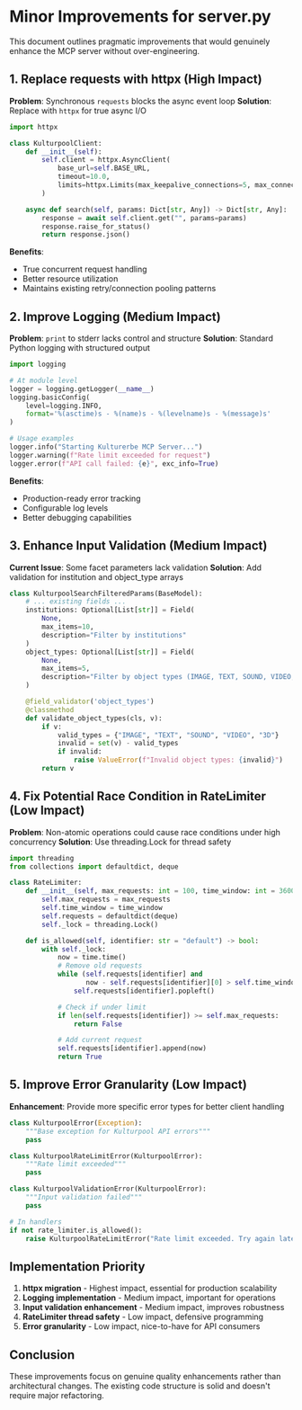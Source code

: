 # Minor Improvements for server.py

This document outlines pragmatic improvements that would genuinely enhance the MCP server without over-engineering.

## 1. Replace requests with httpx (High Impact)

**Problem**: Synchronous `requests` blocks the async event loop
**Solution**: Replace with `httpx` for true async I/O

```python
import httpx

class KulturpoolClient:
    def __init__(self):
        self.client = httpx.AsyncClient(
            base_url=self.BASE_URL,
            timeout=10.0,
            limits=httpx.Limits(max_keepalive_connections=5, max_connections=10)
        )

    async def search(self, params: Dict[str, Any]) -> Dict[str, Any]:
        response = await self.client.get("", params=params)
        response.raise_for_status()
        return response.json()
```

**Benefits**: 

- True concurrent request handling
- Better resource utilization
- Maintains existing retry/connection pooling patterns

## 2. Improve Logging (Medium Impact)

**Problem**: `print` to stderr lacks control and structure
**Solution**: Standard Python logging with structured output

```python
import logging

# At module level
logger = logging.getLogger(__name__)
logging.basicConfig(
    level=logging.INFO,
    format='%(asctime)s - %(name)s - %(levelname)s - %(message)s'
)

# Usage examples
logger.info("Starting Kulturerbe MCP Server...")
logger.warning(f"Rate limit exceeded for request")
logger.error(f"API call failed: {e}", exc_info=True)
```

**Benefits**:

- Production-ready error tracking
- Configurable log levels
- Better debugging capabilities

## 3. Enhance Input Validation (Medium Impact)

**Current Issue**: Some facet parameters lack validation
**Solution**: Add validation for institution and object_type arrays

```python
class KulturpoolSearchFilteredParams(BaseModel):
    # ... existing fields ...
    institutions: Optional[List[str]] = Field(
        None, 
        max_items=10,
        description="Filter by institutions"
    )
    object_types: Optional[List[str]] = Field(
        None, 
        max_items=5,
        description="Filter by object types (IMAGE, TEXT, SOUND, VIDEO, 3D)"
    )

    @field_validator('object_types')
    @classmethod
    def validate_object_types(cls, v):
        if v:
            valid_types = {"IMAGE", "TEXT", "SOUND", "VIDEO", "3D"}
            invalid = set(v) - valid_types
            if invalid:
                raise ValueError(f"Invalid object types: {invalid}")
        return v
```

## 4. Fix Potential Race Condition in RateLimiter (Low Impact)

**Problem**: Non-atomic operations could cause race conditions under high concurrency
**Solution**: Use threading.Lock for thread safety

```python
import threading
from collections import defaultdict, deque

class RateLimiter:
    def __init__(self, max_requests: int = 100, time_window: int = 3600):
        self.max_requests = max_requests
        self.time_window = time_window
        self.requests = defaultdict(deque)
        self._lock = threading.Lock()

    def is_allowed(self, identifier: str = "default") -> bool:
        with self._lock:
            now = time.time()
            # Remove old requests
            while (self.requests[identifier] and 
                   now - self.requests[identifier][0] > self.time_window):
                self.requests[identifier].popleft()

            # Check if under limit
            if len(self.requests[identifier]) >= self.max_requests:
                return False

            # Add current request
            self.requests[identifier].append(now)
            return True
```

## 5. Improve Error Granularity (Low Impact)

**Enhancement**: Provide more specific error types for better client handling

```python
class KulturpoolError(Exception):
    """Base exception for Kulturpool API errors"""
    pass

class KulturpoolRateLimitError(KulturpoolError):
    """Rate limit exceeded"""
    pass

class KulturpoolValidationError(KulturpoolError):
    """Input validation failed"""
    pass

# In handlers
if not rate_limiter.is_allowed():
    raise KulturpoolRateLimitError("Rate limit exceeded. Try again later.")
```

## Implementation Priority

1. **httpx migration** - Highest impact, essential for production scalability
2. **Logging implementation** - Medium impact, important for operations
3. **Input validation enhancement** - Medium impact, improves robustness
4. **RateLimiter thread safety** - Low impact, defensive programming
5. **Error granularity** - Low impact, nice-to-have for API consumers

## Conclusion

These improvements focus on genuine quality enhancements rather than architectural changes. The existing code structure is solid and doesn't require major refactoring.